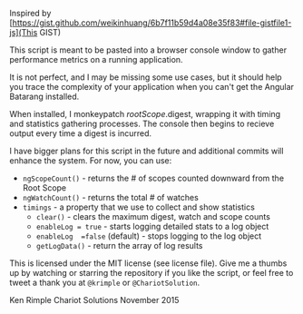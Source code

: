 Inspired by
[https://gist.github.com/weikinhuang/6b7f11b59d4a08e35f83#file-gistfile1-js](This
GIST)

This script is meant to be pasted into a browser console window to
gather performance metrics on a running application.

It is not perfect, and I may be missing some use cases, but it should
help you trace the complexity of your application when you can't get the
Angular Batarang installed.

When installed, I monkeypatch $rootScope.$digest, wrapping it with
timing and statistics gathering processes. The console then begins to
recieve output every time a digest is incurred.

I have bigger plans for this script in the future and additional commits
will enhance the system. For now, you can use:

- `ngScopeCount()` - returns the # of scopes counted downward from the
  Root Scope
- `ngWatchCount()` - returns the total # of watches
- `timings` - a property that we use to collect and show statistics
  * `clear()` - clears the maximum digest, watch and scope counts
  * `enableLog = true` - starts logging detailed stats to a log object
  * `enableLog  =false` (default) - stops logging to the log object
  * `getLogData()` - return the array of log results

This is licensed under the MIT license (see license file). Give me a
thumbs up by watching or starring the repository if you like the script,
or feel free to tweet a thank you at `@krimple` or `@ChariotSolution`.

Ken Rimple
Chariot Solutions
November 2015

